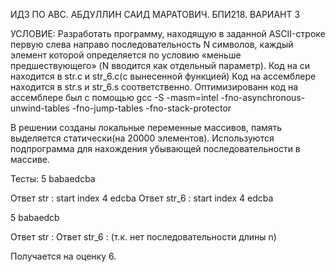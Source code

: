 ИДЗ ПО АВС. АБДУЛЛИН САИД МАРАТОВИЧ. БПИ218. ВАРИАНТ 3

УСЛОВИЕ:  Разработать программу, находящую в заданной ASCII-строке первую слева направо последовательность N символов, каждый элемент которой определяется по условию «меньше предшествующего» (N вводится как отдельный параметр).
Код на си находится в str.c и str_6.c(с вынесенной функцией) Код на ассемблере находится в str.s и str_6.s соответственно. Оптимизированн код на ассемблере был с помощью 
gcc -S -masm=intel
-fno-asynchronous-unwind-tables
-fno-jump-tables
-fno-stack-protector

В решении созданы локальные переменные массивов, память выделяется статически(на 20000 элементов). Используются подпрограмма для нахождения убывающей последовательности в массиве.

Тесты:
5 babaedcba

Ответ str : 
start index 4
edcba
Ответ str_6 :
start index 4
edcba

5 babaedcb

Ответ str : 
Ответ str_6 : 
(т.к. нет последовательности длины n)

Получается на оценку 6.
